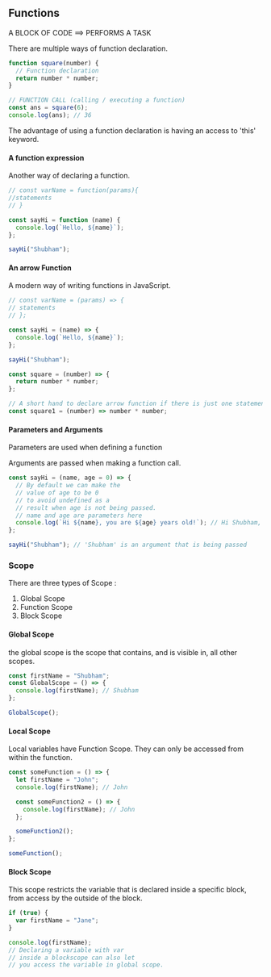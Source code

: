 ## Functions

A BLOCK OF CODE ==> PERFORMS A TASK

There are multiple ways of function declaration.

```js
function square(number) {
  // Function declaration
  return number * number;
}

// FUNCTION CALL (calling / executing a function)
const ans = square(6);
console.log(ans); // 36
```

The advantage of using a function declaration is having an access to 'this' keyword.

#### A function expression

Another way of declaring a function.

```js
// const varName = function(params){
//statements
// }

const sayHi = function (name) {
  console.log(`Hello, ${name}`);
};

sayHi("Shubham");
```

#### An arrow Function

A modern way of writing functions in JavaScript.

```js
// const varName = (params) => {
// statements
// };

const sayHi = (name) => {
  console.log(`Hello, ${name}`);
};

sayHi("Shubham");
```

```js
const square = (number) => {
  return number * number;
};

// A short hand to declare arrow function if there is just one statement in the function:
const square1 = (number) => number * number;
```

#### Parameters and Arguments

Parameters are used when defining a function

Arguments are passed when making a function call.

```js
const sayHi = (name, age = 0) => {
  // By default we can make the
  // value of age to be 0
  // to avoid undefined as a
  // result when age is not being passed.
  // name and age are parameters here
  console.log(`Hi ${name}, you are ${age} years old!`); // Hi Shubham, you are 0 years old.
};

sayHi("Shubham"); // 'Shubham' is an argument that is being passed
```

### Scope

There are three types of Scope :

1. Global Scope
2. Function Scope
3. Block Scope

#### Global Scope

the global scope is the scope that contains, and is visible in, all other scopes.

```js
const firstName = "Shubham";
const GlobalScope = () => {
  console.log(firstName); // Shubham
};

GlobalScope();
```

#### Local Scope

Local variables have Function Scope. They can only be accessed from within the function.

```js
const someFunction = () => {
  let firstName = "John";
  console.log(firstName); // John

  const someFunction2 = () => {
    console.log(firstName); // John
  };

  someFunction2();
};

someFunction();
```

#### Block Scope

This scope restricts the variable that is declared inside a specific block, from access by the outside of the block.

```js
if (true) {
  var firstName = "Jane";
}

console.log(firstName);
// Declaring a variable with var
// inside a blockscope can also let
// you access the variable in global scope.
```
